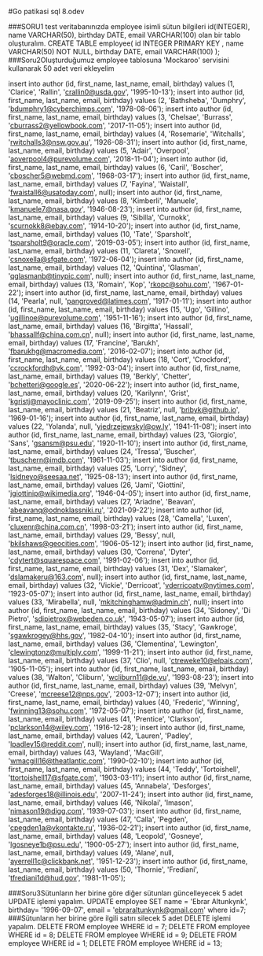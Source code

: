 
#Go patikasi sql 8.odev

###SORU1 test veritabanınızda employee isimli sütun bilgileri id(INTEGER), name VARCHAR(50), birthday DATE, email VARCHAR(100) olan bir tablo oluşturalım.
CREATE TABLE employee(
id INTEGER PRIMARY KEY ,
name VARCHAR(50)	NOT NULL,
birthday DATE,
email VARCHAR(100)
);
###Soru2Oluşturduğumuz employee tablosuna 'Mockaroo' servisini kullanarak 50 adet veri ekleyelim

insert into author (id, first_name, last_name, email, birthday) values (1, 'Clarice', 'Rallin', 'crallin0@usda.gov', '1995-10-13');
insert into author (id, first_name, last_name, email, birthday) values (2, 'Bathsheba', 'Dumphry', 'bdumphry1@cyberchimps.com', '1978-08-06');
insert into author (id, first_name, last_name, email, birthday) values (3, 'Chelsae', 'Burrass', 'cburrass2@yellowbook.com', '2017-11-05');
insert into author (id, first_name, last_name, email, birthday) values (4, 'Rosemarie', 'Witchalls', 'rwitchalls3@nsw.gov.au', '1926-08-31');
insert into author (id, first_name, last_name, email, birthday) values (5, 'Adair', 'Overpool', 'aoverpool4@purevolume.com', '2018-11-04');
insert into author (id, first_name, last_name, email, birthday) values (6, 'Caril', 'Boscher', 'cboscher5@webmd.com', '1968-03-17');
insert into author (id, first_name, last_name, email, birthday) values (7, 'Fayina', 'Waistall', 'fwaistall6@usatoday.com', null);
insert into author (id, first_name, last_name, email, birthday) values (8, 'Kimberli', 'Manuele', 'kmanuele7@nasa.gov', '1946-08-23');
insert into author (id, first_name, last_name, email, birthday) values (9, 'Sibilla', 'Curnokk', 'scurnokk8@ebay.com', '1914-10-20');
insert into author (id, first_name, last_name, email, birthday) values (10, 'Tate', 'Sparsholt', 'tsparsholt9@oracle.com', '2019-03-05');
insert into author (id, first_name, last_name, email, birthday) values (11, 'Clareta', 'Snoxell', 'csnoxella@sfgate.com', '1972-06-04');
insert into author (id, first_name, last_name, email, birthday) values (12, 'Quintina', 'Glasman', 'qglasmanb@tinypic.com', null);
insert into author (id, first_name, last_name, email, birthday) values (13, 'Romain', 'Kop', 'rkopc@sohu.com', '1967-01-22');
insert into author (id, first_name, last_name, email, birthday) values (14, 'Pearla', null, 'pangroved@latimes.com', '1917-01-11');
insert into author (id, first_name, last_name, email, birthday) values (15, 'Ugo', 'Gillino', 'ugillinoe@purevolume.com', '1951-11-16');
insert into author (id, first_name, last_name, email, birthday) values (16, 'Birgitta', 'Hassall', 'bhassallf@china.com.cn', null);
insert into author (id, first_name, last_name, email, birthday) values (17, 'Francine', 'Barukh', 'fbarukhg@macromedia.com', '2016-02-07');
insert into author (id, first_name, last_name, email, birthday) values (18, 'Cort', 'Crockford', 'ccrockfordh@vk.com', '1992-03-04');
insert into author (id, first_name, last_name, email, birthday) values (19, 'Berkly', 'Chetter', 'bchetteri@google.es', '2020-06-22');
insert into author (id, first_name, last_name, email, birthday) values (20, 'Karilynn', 'Grist', 'kgristj@mayoclinic.com', '2019-09-25');
insert into author (id, first_name, last_name, email, birthday) values (21, 'Beatriz', null, 'bribyk@github.io', '1969-01-16');
insert into author (id, first_name, last_name, email, birthday) values (22, 'Yolanda', null, 'yjedrzejewskyl@ow.ly', '1941-11-08');
insert into author (id, first_name, last_name, email, birthday) values (23, 'Giorgio', 'Sans', 'gsansm@psu.edu', '1920-11-10');
insert into author (id, first_name, last_name, email, birthday) values (24, 'Tressa', 'Buscher', 'tbuschern@imdb.com', '1961-11-03');
insert into author (id, first_name, last_name, email, birthday) values (25, 'Lorry', 'Sidney', 'lsidneyo@seesaa.net', '1925-08-13');
insert into author (id, first_name, last_name, email, birthday) values (26, 'Jami', 'Giottini', 'jgiottinip@wikimedia.org', '1946-04-05');
insert into author (id, first_name, last_name, email, birthday) values (27, 'Ariadne', 'Beavan', 'abeavanq@odnoklassniki.ru', '2021-09-22');
insert into author (id, first_name, last_name, email, birthday) values (28, 'Camella', 'Luxen', 'cluxenr@china.com.cn', '1998-03-21');
insert into author (id, first_name, last_name, email, birthday) values (29, 'Bessy', null, 'bkilshaws@geocities.com', '1906-05-12');
insert into author (id, first_name, last_name, email, birthday) values (30, 'Correna', 'Dyter', 'cdytert@squarespace.com', '1991-02-06');
insert into author (id, first_name, last_name, email, birthday) values (31, 'Dex', 'Slamaker', 'dslamakeru@163.com', null);
insert into author (id, first_name, last_name, email, birthday) values (32, 'Vickie', 'Derricoat', 'vderricoatv@nytimes.com', '1923-05-07');
insert into author (id, first_name, last_name, email, birthday) values (33, 'Mirabella', null, 'mkitchinghamw@admin.ch', null);
insert into author (id, first_name, last_name, email, birthday) values (34, 'Sidoney', 'Di Pietro', 'sdipietrox@webeden.co.uk', '1943-05-07');
insert into author (id, first_name, last_name, email, birthday) values (35, 'Stacy', 'Gawkroge', 'sgawkrogey@hhs.gov', '1982-04-10');
insert into author (id, first_name, last_name, email, birthday) values (36, 'Clementina', 'Lewington', 'clewingtonz@multiply.com', '1999-11-21');
insert into author (id, first_name, last_name, email, birthday) values (37, 'Clio', null, 'ctreweke10@elpais.com', '1905-11-05');
insert into author (id, first_name, last_name, email, birthday) values (38, 'Walton', 'Cliburn', 'wcliburn11@de.vu', '1993-08-23');
insert into author (id, first_name, last_name, email, birthday) values (39, 'Melvyn', 'Creese', 'mcreese12@nps.gov', '2003-12-07');
insert into author (id, first_name, last_name, email, birthday) values (40, 'Frederic', 'Winning', 'fwinning13@sohu.com', '1972-05-07');
insert into author (id, first_name, last_name, email, birthday) values (41, 'Prentice', 'Clarkson', 'pclarkson14@wiley.com', '1916-12-28');
insert into author (id, first_name, last_name, email, birthday) values (42, 'Lauren', 'Padley', 'lpadley15@reddit.com', null);
insert into author (id, first_name, last_name, email, birthday) values (43, 'Wayland', 'MacGill', 'wmacgill16@theatlantic.com', '1990-02-10');
insert into author (id, first_name, last_name, email, birthday) values (44, 'Teddy', 'Tortoishell', 'ttortoishell17@sfgate.com', '1903-03-11');
insert into author (id, first_name, last_name, email, birthday) values (45, 'Annabela', 'Desforges', 'adesforges18@illinois.edu', '2007-11-24');
insert into author (id, first_name, last_name, email, birthday) values (46, 'Nikolai', 'Imason', 'nimason19@digg.com', '1939-07-03');
insert into author (id, first_name, last_name, email, birthday) values (47, 'Calla', 'Pegden', 'cpegden1a@vkontakte.ru', '1936-02-21');
insert into author (id, first_name, last_name, email, birthday) values (48, 'Leopold', 'Gosneye', 'lgosneye1b@psu.edu', '1900-05-27');
insert into author (id, first_name, last_name, email, birthday) values (49, 'Alane', null, 'ayerrell1c@clickbank.net', '1951-12-23');
insert into author (id, first_name, last_name, email, birthday) values (50, 'Thornie', 'Frediani', 'tfrediani1d@hud.gov', '1981-11-05');

###Soru3Sütunların her birine göre diğer sütunları güncelleyecek 5 adet UPDATE işlemi yapalım.
UPDATE employee
SET  name = 'Ebrar Altunkynk',
     birthday= '1996-09-07',
	 email = 'ebraraltunkynk@gmail.com'
	 where id=7;
###Sütunların her birine göre ilgili satırı silecek 5 adet DELETE işlemi yapalım.
DELETE FROM employee
WHERE id = 7;
DELETE FROM employee
WHERE id = 8;
DELETE FROM employee
WHERE id = 9;
DELETE FROM employee
WHERE id = 1;
DELETE FROM employee
WHERE id = 13;
